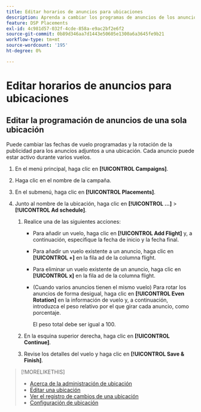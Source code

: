```yaml
---
title: Editar horarios de anuncios para ubicaciones
description: Aprenda a cambiar los programas de anuncios de los anuncios adjuntos a las ubicaciones.
feature: DSP Placements
exl-id: 4c981d57-032f-4cde-858a-e9ac2bf2e6f2
source-git-commit: 0b89d346aa7d1443e50605e1300a6a3645fe9b21
workflow-type: tm+mt
source-wordcount: '195'
ht-degree: 0%

---
```


# Editar horarios de anuncios para ubicaciones

<!--

## Edit the Ad Schedules for One or More Placements

You can change the scheduled flight dates and ad rotation for the ads attached to multiple placements using a [!DNL Microsoft Excel] spreadsheet. Each ad can be active during multiple flights.

1. In the main menu, click **[!UICONTROL Campaigns]**.

1. Click the name of the campaign.

1. In the submenu, click **[!UICONTROL Placements]**.

1. Select the check box next to each placement whose ad data you want to download.

1. In the bulk actions toolbar, click **[!UICONTROL ...]** > **[!UICONTROL Download Custom Ad Schedule Sheet]**.

1. When the file is available, click **[!UICONTROL Download]** in the notification at the top of the browser page to download a worksheet file (in XLSX format) according to your browser's normal procedure..

   ![Download Ready notification](/help/dsp/assets/download-ready.png "Download Ready notification")

1. Open the downloaded file and edit the flight dates as needed.

1. Upload the edited ad schedule template:

   1. Select the check box next to each applicable placement.

   1. In the bulk actions toolbar, click **[!UICONTROL ...]** > **[!UICONTROL Upload Custom Ad Schedule Sheet]**, and specify the file to upload.

-->

## Editar la programación de anuncios de una sola ubicación

<!-- Some placements don't have this option. Clarify which placement types aren't eligible -- just simple ad serving placements (PG ones seem okay)? And anything else? -->

Puede cambiar las fechas de vuelo programadas y la rotación de la publicidad para los anuncios adjuntos a una ubicación. Cada anuncio puede estar activo durante varios vuelos.

1. En el menú principal, haga clic en **[!UICONTROL Campaigns]**.

1. Haga clic en el nombre de la campaña.

1. En el submenú, haga clic en **[!UICONTROL Placements]**.

1. Junto al nombre de la ubicación, haga clic en  **[!UICONTROL ...]** > **[!UICONTROL Ad schedule]**.

   1. Realice una de las siguientes acciones:

      * Para añadir un vuelo, haga clic en **[!UICONTROL Add Flight]** y, a continuación, especifique la fecha de inicio y la fecha final.

      * Para añadir un vuelo existente a un anuncio, haga clic en **[!UICONTROL +]** en la fila ad de la columna flight.

      * Para eliminar un vuelo existente de un anuncio, haga clic en **[!UICONTROL x]** en la fila ad de la columna flight.

      * (Cuando varios anuncios tienen el mismo vuelo) Para rotar los anuncios de forma desigual, haga clic en **[!UICONTROL Even Rotation]** en la información de vuelo y, a continuación, introduzca el peso relativo por el que girar cada anuncio, como porcentaje.

        El peso total debe ser igual a 100.

   1. En la esquina superior derecha, haga clic en **[!UICONTROL Continue]**.

   1. Revise los detalles del vuelo y haga clic en **[!UICONTROL Save & Finish]**.

>[!MORELIKETHIS]
>
>* [Acerca de la administración de ubicación](placement-about.md)
>* [Editar una ubicación](placement-edit.md)
>* [Ver el registro de cambios de una ubicación](placement-change-log.md)
>* [Configuración de ubicación](placement-settings.md)
